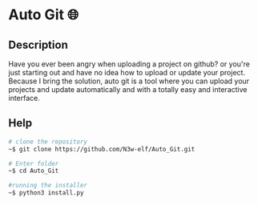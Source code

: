 # Auto Git 🌐

## Description

Have you ever been angry when uploading a project on github? or you're just starting out and have no idea how to upload or update your project. Because I bring the solution, auto git is a tool where you can upload your projects and update automatically and with a totally easy and interactive interface.

## Help
```bash
# clone the repository
~$ git clone https://github.com/N3w-elf/Auto_Git.git

# Enter folder
~$ cd Auto_Git

#running the installer
~$ python3 install.py
```
